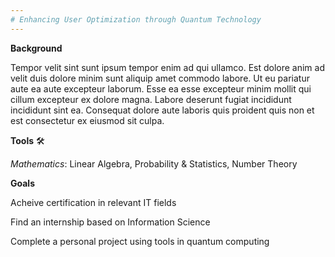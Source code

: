 ```yaml
---
# Enhancing User Optimization through Quantum Technology
---
```


**Background**


Tempor velit sint sunt ipsum tempor enim ad qui ullamco. Est dolore anim ad velit duis dolore minim sunt aliquip amet commodo labore. Ut eu pariatur aute ea aute excepteur laborum. Esse ea esse excepteur minim mollit qui cillum excepteur ex dolore magna. Labore deserunt fugiat incididunt incididunt sint ea. Consequat dolore aute laboris quis proident quis non et est consectetur ex eiusmod sit culpa.


**Tools** 🛠️

*Mathematics*: Linear Algebra, Probability & Statistics, Number Theory


**Goals**

Acheive certification in relevant IT fields

Find an internship based on Information Science

Complete a personal project using tools in quantum computing


